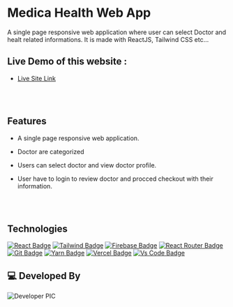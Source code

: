# Medica Health Web App

A single page responsive web application where user can select Doctor and healt related informations. It is made with ReactJS, Tailwind CSS etc...

## Live Demo of this website :

- [Live Site Link](https://medicahealth.netlify.app)
<br/>
<br/>

## Features

- A single page responsive web application.
- Doctor are categorized
- Users can select doctor and view doctor profile.
- User have to login to review doctor and procced checkout with their information.

  <br/>
  <br/>


## Technologies

[![React Badge](https://img.shields.io/badge/React-20232A?style=for-the-badge&logo=react&logoColor=61DAFB)](https://github.com/anupam-047)
[![Tailwind Badge](https://img.shields.io/badge/Tailwind_CSS-38B2AC?style=for-the-badge&logo=tailwind-css&logoColor=white)](https://github.com/anupam-047)
[![Firebase Badge](https://img.shields.io/badge/Firebase-FFCB2B?style=for-the-badge&logo=firebase&logoColor=white)](https://github.com/anupam-047)
[![React Router Badge](https://img.shields.io/badge/React_Router-CA4245?style=for-the-badge&logo=react-router&logoColor=white)](https://github.com/anupam-047)
[![Git Badge](https://img.shields.io/badge/git-f34f29?style=for-the-badge&logo=git&logoColor=white)](https://github.com/anupam-047)
[![Yarn Badge](https://img.shields.io/badge/yarn-0078D6?style=for-the-badge&logo=yarn&logoColor=white)](https://github.com/anupam-047)
[![Vercel Badge](https://img.shields.io/badge/vercel-000?style=for-the-badge&logo=vercel&logoColor=white)](https://github.com/anupam-047)
[![Vs Code Badge](https://img.shields.io/badge/Visual_Studio_Code-0078D6?style=for-the-badge&logo=visualstudiocode&logoColor=white)](https://github.com/anupam-047)

## 💻 Developed By

![Developer PIC](https://avatars.githubusercontent.com/u/15811513?s=96&v=4)

